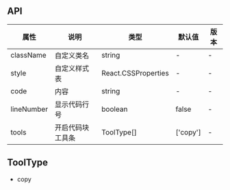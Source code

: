 ## API

| 属性               | 说明             | 类型                | 默认值       | 版本 |
| ------------------ | ---------------- | ------------------- | ------------ | ---- |
| className          | 自定义类名       | string              | -            | -    |
| style              | 自定义样式表     | React.CSSProperties | -            | -    |
| code               | 内容             | string              | -            | -    |
| lineNumber         | 显示代码行号     | boolean             | false        | -    |
| tools              | 开启代码块工具条 | ToolType[]          | ['copy']     | -    |

## ToolType

- copy
